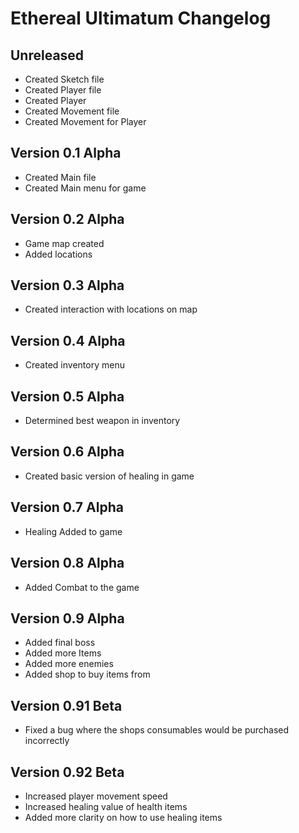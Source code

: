# Ethereal Ultimatum Changelog

## Unreleased
- Created Sketch file
- Created Player file
- Created Player
- Created Movement file
- Created Movement for Player

## Version 0.1 Alpha
- Created Main file
- Created Main menu for game

## Version 0.2 Alpha
- Game map created
- Added locations

## Version 0.3 Alpha
- Created interaction with locations on map

## Version 0.4 Alpha
- Created inventory menu

## Version 0.5 Alpha
- Determined best weapon in inventory

## Version 0.6 Alpha
- Created basic version of healing in game

## Version 0.7 Alpha
- Healing Added to game

## Version 0.8 Alpha
- Added Combat to the game

## Version 0.9 Alpha
- Added final boss
- Added more Items
- Added more enemies
- Added shop to buy items from

## Version 0.91 Beta
- Fixed a bug where the shops consumables would be purchased incorrectly

## Version 0.92 Beta
- Increased player movement speed
- Increased healing value of health items
- Added more clarity on how to use healing items

